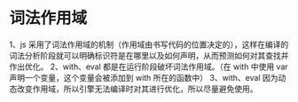 # 词法作用域

1、js 采用了词法作用域的机制（作用域由书写代码的位置决定的），这样在编译的词法分析阶段就可以明确标识符是在哪里以及如何声明，从而预测如何对其查找并作出优化。
2、with、eval 都是在运行阶段破坏词法作用域。（在 with 中使用 var 声明一个变量，这个变量会被添加到 with 所在的函数中）
3、with、eval 因为动态改变作用域，所以引擎无法编译时对其进行优化，所以尽量避免使用。
